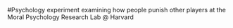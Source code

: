 #Psychology experiment examining how people punish other players at the Moral Psychology Research Lab @ Harvard 
